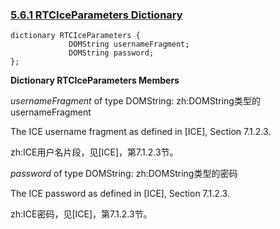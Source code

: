 ### [5.6.1 RTCIceParameters Dictionary](http://w3c.github.io/webrtc-pc/#rtciceparameters)

```
dictionary RTCIceParameters {
             DOMString usernameFragment;
             DOMString password;
};
```

**Dictionary RTCIceParameters Members**

*usernameFragment* of type DOMString:
zh:DOMString类型的usernameFragment

The ICE username fragment as defined in [ICE], Section 7.1.2.3.

zh:ICE用户名片段，见[ICE]，第7.1.2.3节。

*password* of type DOMString:
zh:DOMString类型的密码

The ICE password as defined in [ICE], Section 7.1.2.3.

zh:ICE密码，见[ICE]，第7.1.2.3节。